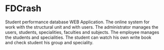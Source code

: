 # FDCrash
Student performance database WEB Application. The online system for work with the structural unit and with users.
The administrator manages the users, students, specialities, faculties and subjects.
The employee manages the students and specialities.
The student can watch his own write book and check student his group and speciality. 
